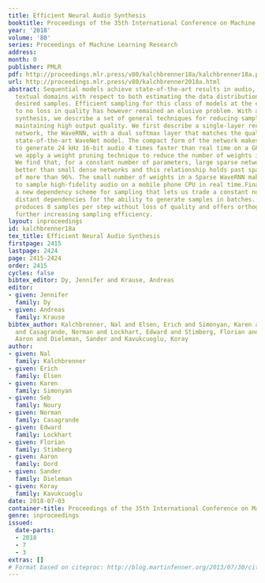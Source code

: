 ```yaml
---
title: Efficient Neural Audio Synthesis
booktitle: Proceedings of the 35th International Conference on Machine Learning
year: '2018'
volume: '80'
series: Proceedings of Machine Learning Research
address: 
month: 0
publisher: PMLR
pdf: http://proceedings.mlr.press/v80/kalchbrenner18a/kalchbrenner18a.pdf
url: http://proceedings.mlr.press/v80/kalchbrenner2018a.html
abstract: Sequential models achieve state-of-the-art results in audio, visual and
  textual domains with respect to both estimating the data distribution and generating
  desired samples. Efficient sampling for this class of models at the cost of little
  to no loss in quality has however remained an elusive problem. With a focus on text-to-speech
  synthesis, we describe a set of general techniques for reducing sampling time while
  maintaining high output quality. We first describe a single-layer recurrent neural
  network, the WaveRNN, with a dual softmax layer that matches the quality of the
  state-of-the-art WaveNet model. The compact form of the network makes it possible
  to generate 24 kHz 16-bit audio 4 times faster than real time on a GPU. Secondly,
  we apply a weight pruning technique to reduce the number of weights in the WaveRNN.
  We find that, for a constant number of parameters, large sparse networks perform
  better than small dense networks and this relationship holds past sparsity levels
  of more than 96%. The small number of weights in a Sparse WaveRNN makes it possible
  to sample high-fidelity audio on a mobile phone CPU in real time.Finally, we describe
  a new dependency scheme for sampling that lets us trade a constant number of non-local,
  distant dependencies for the ability to generate samples in batches. The Batch WaveRNN
  produces 8 samples per step without loss of quality and offers orthogonal ways of
  further increasing sampling efficiency.
layout: inproceedings
id: kalchbrenner18a
tex_title: Efficient Neural Audio Synthesis
firstpage: 2415
lastpage: 2424
page: 2415-2424
order: 2415
cycles: false
bibtex_editor: Dy, Jennifer and Krause, Andreas
editor:
- given: Jennifer
  family: Dy
- given: Andreas
  family: Krause
bibtex_author: Kalchbrenner, Nal and Elsen, Erich and Simonyan, Karen and Noury, Seb
  and Casagrande, Norman and Lockhart, Edward and Stimberg, Florian and van den Oord,
  Aaron and Dieleman, Sander and Kavukcuoglu, Koray
author:
- given: Nal
  family: Kalchbrenner
- given: Erich
  family: Elsen
- given: Karen
  family: Simonyan
- given: Seb
  family: Noury
- given: Norman
  family: Casagrande
- given: Edward
  family: Lockhart
- given: Florian
  family: Stimberg
- given: Aaron
  family: Oord
- given: Sander
  family: Dieleman
- given: Koray
  family: Kavukcuoglu
date: 2018-07-03
container-title: Proceedings of the 35th International Conference on Machine Learning
genre: inproceedings
issued:
  date-parts:
  - 2018
  - 7
  - 3
extras: []
# Format based on citeproc: http://blog.martinfenner.org/2013/07/30/citeproc-yaml-for-bibliographies/
---
```

